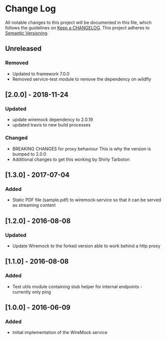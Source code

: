# Change Log
All notable changes to this project will be documented in this file, which follows the guidelines
on [Keep a CHANGELOG](http://keepachangelog.com/). This project adheres to
[Semantic Versioning](http://semver.org/).

## Unreleased
### Removed
- Updated to framework 7.0.0
- Removed service-test module to remove the dependency on wildfly

## [2.0.0] - 2018-11-24

### Updated
- update wiremock dependency to 2.0.19
- updated travis to new build processes

### Changed
- BREAKING CHANGES for proxy behaviour
  This is why the version is bumped to 2.0.0
- Additional changes to get this working by Shirly Tarboton

## [1.3.0] - 2017-07-04

### Added
- Static PDF file  (sample.pdf) to wiremock-service so that it can be served as streaming content

## [1.2.0] - 2016-08-08

### Updated
- Update Wiremock to the forked version able to work behind a http proxy

## [1.1.0] - 2016-08-08

### Added
- Test utils module containing stub helper for internal endpoints - currently only ping

## [1.0.0] - 2016-06-09
### Added
- Initial implementation of the WireMock service
